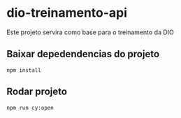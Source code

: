 # dio-treinamento-api

Este projeto servira como base para o treinamento da DIO

## Baixar depedendencias do projeto
``` npm install ```
## Rodar projeto
``` npm run cy:open ```